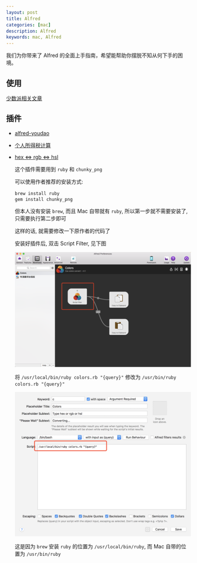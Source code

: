 ```yaml
---
layout: post
title: Alfred
categories: [mac]
description: Alfred
keywords: mac, Alfred
---
```


我们为你带来了 Alfred 的全面上手指南，希望能帮助你摆脱不知从何下手的困境。

## 使用
[少数派相关文章](https://sspai.com/search/article?q=alfred)

## 插件

- [alfred-youdao](https://github.com/zgs225/alfred-youdao)

- [个人所得税计算](https://github.com/pujiaxun/tax-it)

- [hex <=> rgb <=> hsl](https://github.com/g1eny0ung/Alfred-Colors-workflow)

    这个插件需要用到 `ruby` 和 `chunky_png`

    可以使用作者推荐的安装方式:
    ```
    brew install ruby
    gem install chunky_png
    ```
    但本人没有安装 `brew`, 而且 Mac 自带就有 `ruby`, 所以第一步就不需要安装了, 只需要执行第二步即可

    这样的话, 就需要修改一下原作者的代码了

    安装好插件后, 双击 Script Filter, 见下图

    ![](/assets/images/posts/mac/094915.png)

    将 `/usr/local/bin/ruby colors.rb "{query}"` 修改为 `/usr/bin/ruby colors.rb "{query}"`

    ![](/assets/images/posts/mac/094955.png)

    这是因为 `brew` 安装 `ruby` 的位置为 `/usr/local/bin/ruby`, 而 Mac 自带的位置为 `/usr/bin/ruby`
